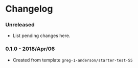 # Changelog

### Unreleased

* List pending changes here.

### 0.1.0 - 2018/Apr/06

* Created from template `greg-1-anderson/starter-test-55`
